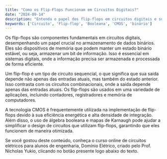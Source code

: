 ```yaml
---
title: "Como os Flip-Flops Funcionam em Circuitos Digitais?"
date: "2024-09-14"
description: "Entenda o papel dos flip-flops em circuitos digitais e sua importância no armazenamento de dados binários."
keywords: ['Circuito', 'Flip-flop', 'Booleana', 'CMOS', 'binário']
---
```


Os flip-flops são componentes fundamentais em circuitos digitais, desempenhando um papel crucial no armazenamento de dados binários. Eles são dispositivos de memória que podem manter um estado binário estável, ou seja, armazenar um bit de informação. Isso é essencial em sistemas digitais, onde a informação precisa ser armazenada e processada de forma eficiente.

Um flip-flop é um tipo de circuito sequencial, o que significa que sua saída depende não apenas das entradas atuais, mas também do estado anterior. Isso contrasta com os circuitos combinacionais, onde a saída depende apenas das entradas atuais. Os flip-flops são usados em uma variedade de aplicações, incluindo contadores, registradores e memória de computadores.

A tecnologia CMOS é frequentemente utilizada na implementação de flip-flops devido à sua eficiência energética e alta densidade de integração. Além disso, o uso de álgebra booleana e mapas de Karnaugh pode ajudar a simplificar o design de circuitos que utilizam flip-flops, garantindo que eles funcionem de maneira otimizada.

Se você gostou deste conteúdo, conheça o curso online de circuitos elétricos para alunos de engenharia, Domínio Elétrico, criado pelo Prof. Nicholas Yukio, clicando no botão presente logo abaixo do texto.
